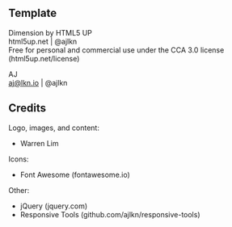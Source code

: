 ## Template   
Dimension by HTML5 UP  
html5up.net | @ajlkn  
Free for personal and commercial use under the CCA 3.0 license (html5up.net/license)  

AJ  
aj@lkn.io | @ajlkn  


## Credits

Logo, images, and content:  
- Warren Lim

Icons:  
- Font Awesome (fontawesome.io)

Other:  
- jQuery (jquery.com)
- Responsive Tools (github.com/ajlkn/responsive-tools)
